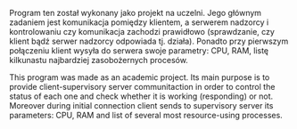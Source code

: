 Program ten został wykonany jako projekt na uczelni. Jego głównym zadaniem jest komunikacja pomiędzy klientem, a serwerem nadzorcy i kontrolowaniu czy komunikacja zachodzi prawidłowo (sprawdzanie, czy klient bądź serwer nadzorcy odpowiada tj. działa). Ponadto przy pierwszym połączeniu klient wysyła do serwera swoje parametry: CPU, RAM, listę kilkunastu najbardziej zasobożernych procesów.

This program was made as an academic project. Its main purpose is to provide client-supervisory server communitaction in order to control the status of each one and check whether it is working (responding) or not. Moreover during initial connection client sends to supervisory server its parameters: CPU, RAM and list of several most resource-using processes.

